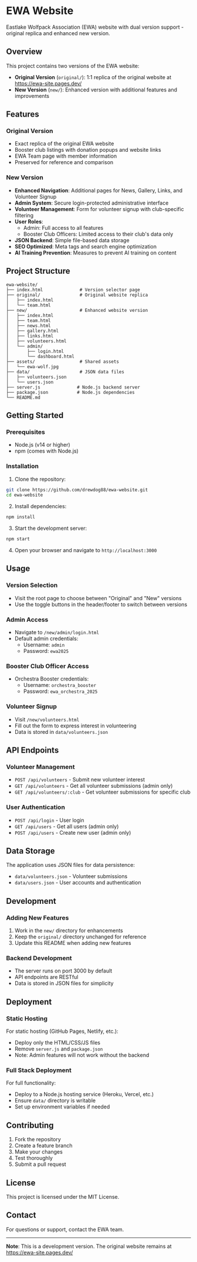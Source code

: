 # EWA Website

Eastlake Wolfpack Association (EWA) website with dual version support - original replica and enhanced new version.

## Overview

This project contains two versions of the EWA website:
- **Original Version** (`original/`): 1:1 replica of the original website at https://ewa-site.pages.dev/
- **New Version** (`new/`): Enhanced version with additional features and improvements

## Features

### Original Version
- Exact replica of the original EWA website
- Booster club listings with donation popups and website links
- EWA Team page with member information
- Preserved for reference and comparison

### New Version
- **Enhanced Navigation**: Additional pages for News, Gallery, Links, and Volunteer Signup
- **Admin System**: Secure login-protected administrative interface
- **Volunteer Management**: Form for volunteer signup with club-specific filtering
- **User Roles**: 
  - Admin: Full access to all features
  - Booster Club Officers: Limited access to their club's data only
- **JSON Backend**: Simple file-based data storage
- **SEO Optimized**: Meta tags and search engine optimization
- **AI Training Prevention**: Measures to prevent AI training on content

## Project Structure

```
ewa-website/
├── index.html              # Version selector page
├── original/               # Original website replica
│   ├── index.html
│   └── team.html
├── new/                    # Enhanced website version
│   ├── index.html
│   ├── team.html
│   ├── news.html
│   ├── gallery.html
│   ├── links.html
│   ├── volunteers.html
│   └── admin/
│       ├── login.html
│       └── dashboard.html
├── assets/                 # Shared assets
│   └── ewa-wolf.jpg
├── data/                   # JSON data files
│   ├── volunteers.json
│   └── users.json
├── server.js              # Node.js backend server
├── package.json           # Node.js dependencies
└── README.md
```

## Getting Started

### Prerequisites
- Node.js (v14 or higher)
- npm (comes with Node.js)

### Installation

1. Clone the repository:
```bash
git clone https://github.com/drewdog88/ewa-website.git
cd ewa-website
```

2. Install dependencies:
```bash
npm install
```

3. Start the development server:
```bash
npm start
```

4. Open your browser and navigate to `http://localhost:3000`

## Usage

### Version Selection
- Visit the root page to choose between "Original" and "New" versions
- Use the toggle buttons in the header/footer to switch between versions

### Admin Access
- Navigate to `/new/admin/login.html`
- Default admin credentials:
  - Username: `admin`
  - Password: `ewa2025`

### Booster Club Officer Access
- Orchestra Booster credentials:
  - Username: `orchestra_booster`
  - Password: `ewa_orchestra_2025`

### Volunteer Signup
- Visit `/new/volunteers.html`
- Fill out the form to express interest in volunteering
- Data is stored in `data/volunteers.json`

## API Endpoints

### Volunteer Management
- `POST /api/volunteers` - Submit new volunteer interest
- `GET /api/volunteers` - Get all volunteer submissions (admin only)
- `GET /api/volunteers/:club` - Get volunteer submissions for specific club

### User Authentication
- `POST /api/login` - User login
- `GET /api/users` - Get all users (admin only)
- `POST /api/users` - Create new user (admin only)

## Data Storage

The application uses JSON files for data persistence:
- `data/volunteers.json` - Volunteer submissions
- `data/users.json` - User accounts and authentication

## Development

### Adding New Features
1. Work in the `new/` directory for enhancements
2. Keep the `original/` directory unchanged for reference
3. Update this README when adding new features

### Backend Development
- The server runs on port 3000 by default
- API endpoints are RESTful
- Data is stored in JSON files for simplicity

## Deployment

### Static Hosting
For static hosting (GitHub Pages, Netlify, etc.):
- Deploy only the HTML/CSS/JS files
- Remove `server.js` and `package.json`
- Note: Admin features will not work without the backend

### Full Stack Deployment
For full functionality:
- Deploy to a Node.js hosting service (Heroku, Vercel, etc.)
- Ensure `data/` directory is writable
- Set up environment variables if needed

## Contributing

1. Fork the repository
2. Create a feature branch
3. Make your changes
4. Test thoroughly
5. Submit a pull request

## License

This project is licensed under the MIT License.

## Contact

For questions or support, contact the EWA team.

---

**Note**: This is a development version. The original website remains at https://ewa-site.pages.dev/ 